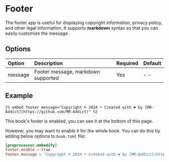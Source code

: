 # Footer

The footer app is useful for displaying copyright information, privacy policy, and other legal information. It supports **markdown** syntax so that you can easily customize the message.

## Options

| Option  | Description                        | Required | Default |
| :------ | :--------------------------------- | :------- | :------ |
| message | Footer message, markdown supported | Yes      | - -     |

## Example

<!-- embed ignore begin -->

```text
{% embed footer message="Copyright © 2024 • Created with ❤️ by [MR-Addict](https://github.com/MR-Addict)" %}
```

<!-- embed ignore end -->

This book's footer is enabled, you can see it at the bottom of this page.

However, you may want to enable it for the whole book. You can do this by adding below options to `book.toml` file:

```toml
[preprocessor.embedify]
footer.enable = true
footer.message = "Copyright © 2024 • Created with ❤️ by [MR-Addict](https://github.com/MR-Addict)"
```
